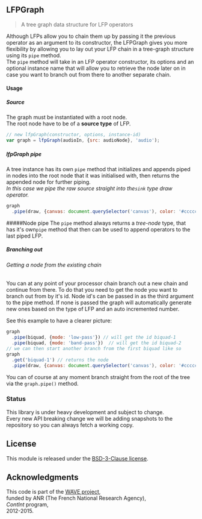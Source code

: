 ## LFPGraph

> A tree graph data structure for LFP operators

Although LFPs allow you to chain them up by passing it the previous operator as an argument to its constructor, the LFPGraph gives you more flexibility by allowing you to lay out your LFP chain in a tree-graph structure using its `pipe` method.  
The `pipe` method will take in an LFP operator constructor, its options and an optional instance name that will allow you to retrieve the node later on in case you want to branch out from there to another separate chain.

#### Usage

##### Source
The graph must be instantiated with a root node.  
The root node have to be of a **source type** of LFP.  

```js
// new lfpGraph(constructor, options, instance-id)
var graph = lfpGraph(audioIn, {src: audioNode}, 'audio'); 
```

##### lfpGraph pipe
A tree instance has its own `pipe` method that initializes and appends piped in nodes into the root node that it was initialised with, then returns the appended node for further piping.  
_In this case we pipe the raw source straight into the`sink` type draw operator._

```js
graph
  .pipe(draw, {canvas: document.querySelector('canvas'), color: '#cccccc'});
```

#####Node pipe
The `pipe` method always returns a *tree-node* type, that has it's own`pipe` method that then can be used to append operators to the last piped LFP.

##### Branching out

###### Getting a node from the existing chain

You can at any point of your processor chain branch out a new chain and continue from there.  To do that you need to get the node you want to branch out from by it's id.
Node id's can be passed in as the third argument to the pipe method. If none is passed the graph will automatically generate new ones based on the type of LFP and an auto incremented number.  

See this example to have a clearer picture:

```js
graph
  .pipe(biquad, {mode: 'low-pass'}) // will get the id biquad-1
  .pipe(biquad, {mode: 'band-pass'})  // will get the id biquad-2
// we can then start another branch from the first biquad like so
graph
  .get('biquad-1') // returns the node
  .pipe(draw, {canvas: document.querySelector('canvas'), color: '#cccccc'});
```

You can of course at any moment branch straight from the root of the tree via the `graph.pipe()` method.
### Status

This library is under heavy development and subject to change.  
Every new API breaking change we will be adding snapshots to the repository so you can always fetch a working copy.

## License
This module is released under the [BSD-3-Clause license](http://opensource.org/licenses/BSD-3-Clause).
## Acknowledgments
This code is part of the [WAVE project](http://wave.ircam.fr),  
funded by ANR (The French National Research Agency),  
_ContInt_ program,  
2012-2015.
